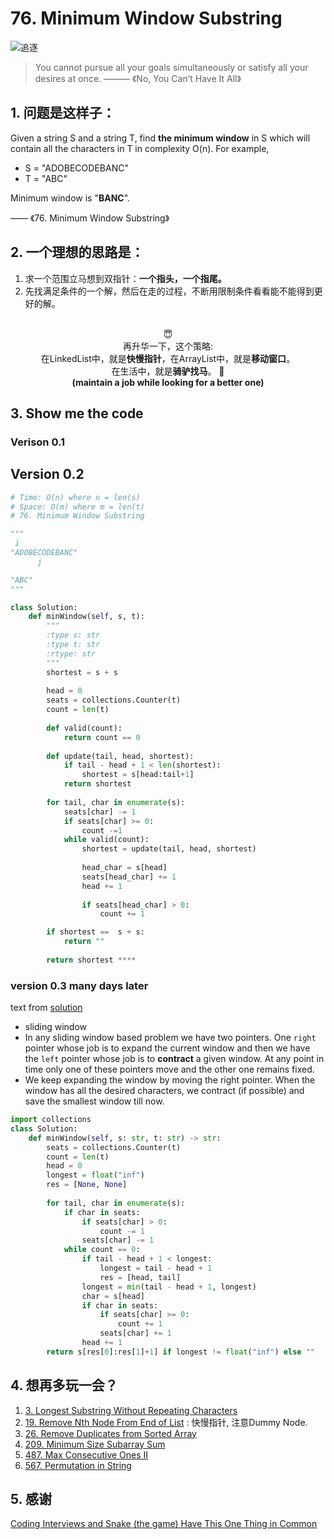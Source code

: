# 76. Minimum Window Substring


![追逐](https://i.imgur.com/pWFuBCj.png)

> You cannot pursue all your goals simultaneously or satisfy all your desires at once. ——— 《No, You Can’t Have It All》 	
	
## 1. 问题是这样子：
	
Given a string S and a string T, find **the minimum window** in S which will contain all the characters in T in complexity O(n). For example,
	
- S = "ADOBECODEBANC"
- T = "ABC"
	
Minimum window is "**BANC**".
	
—— 《76. Minimum Window Substring》
	
## 2. 一个理想的思路是：
	
1. 求一个范围立马想到双指针：**一个指头，一个指尾。**
2. 先找满足条件的一个解，然后在走的过程，不断用限制条件看看能不能得到更好的解。


<br>
<center>😇</center>
	
<center>再升华一下，这个策略: </center>
	
<center>在LinkedList中，就是<b>快慢指针</b>，在ArrayList中，就是<b>移动窗口</b>。</center>
	
<center>  在生活中，就是<b>骑驴找马</b>。 🦄  </center>
<center> <b> (maintain a job while looking for a better one)
  </b> </center>

		
	
## 3. Show me the code 
	
### Verison 0.1 	

<script src="https://gist.github.com/WillWang-X/bdfa9f90967f956d4cbb7773110c1c5b.js"></script>

##	Version 0.2 

``` python
# Time: O(n) where n = len(s)
# Space: O(m) where m = len(t)
# 76. Minimum Window Substring

"""
 i
"ADOBECODEBANC"
      j

"ABC"
"""

class Solution:
    def minWindow(self, s, t):
        """
        :type s: str
        :type t: str
        :rtype: str
        """
        shortest = s + s 
        
        head = 0 
        seats = collections.Counter(t)
        count = len(t)
    
        def valid(count):
            return count == 0
        
        def update(tail, head, shortest):
            if tail - head + 1 < len(shortest):
                shortest = s[head:tail+1]
            return shortest 
        
        for tail, char in enumerate(s):
            seats[char] -= 1
            if seats[char] >= 0:
                count -=1 
            while valid(count):        
                shortest = update(tail, head, shortest)  
                
                head_char = s[head]
                seats[head_char] += 1 
                head += 1
                
                if seats[head_char] > 0:
                    count += 1

        if shortest ==  s + s:
            return ""
        
        return shortest ****
```

### version 0.3 many days later 

text from [solution](https://leetcode.com/problems/minimum-window-substring/solution/)

- sliding window
- In any sliding window based problem we have two pointers. One `right` pointer whose job is to expand the current window and then we have the `left` pointer whose job is to **contract** a given window. At any point in time only one of these pointers move and the other one remains fixed. 
- We keep expanding the window by moving the right pointer. When the window has all the desired characters, we contract (if possible) and save the smallest window till now.

``` python
import collections
class Solution:
    def minWindow(self, s: str, t: str) -> str:
        seats = collections.Counter(t)
        count = len(t)
        head = 0
        longest = float("inf")
        res = [None, None]
        
        for tail, char in enumerate(s):
            if char in seats:
                if seats[char] > 0:
                    count -= 1
                seats[char] -= 1
            while count == 0:
                if tail - head + 1 < longest:
                    longest = tail - head + 1
                    res = [head, tail]
                longest = min(tail - head + 1, longest)
                char = s[head]
                if char in seats:
                    if seats[char] >= 0:
                        count += 1
                    seats[char] += 1
                head += 1
        return s[res[0]:res[1]+1] if longest != float("inf") else "" 
```

	
## 4. 想再多玩一会？
	
1. [3. Longest Substring Without Repeating Characters](https://leetcode.com/problems/longest-substring-without-repeating-characters/description/)	
1. [19. Remove Nth Node From End of List](https://leetcode.com/problems/remove-nth-node-from-end-of-list/description/) : 快慢指针, 注意Dummy Node.
1. [26. Remove Duplicates from Sorted Array](https://leetcode.com/problems/remove-duplicates-from-sorted-array/description/)
1. [209. Minimum Size Subarray Sum](https://leetcode.com/problems/minimum-size-subarray-sum/description/)
1. [487. Max Consecutive Ones II](https://leetcode.com/problems/max-consecutive-ones-ii/description/)
1. [567. Permutation in String](https://leetcode.com/problems/permutation-in-string/description/)
	
## 5. 感谢
	
[Coding Interviews and Snake (the game) Have This One Thing in Common](https://blog.pramp.com/coding-interviews-and-the-snake-game-have-this-one-thing-in-common-e0189fba1c9c)
	
